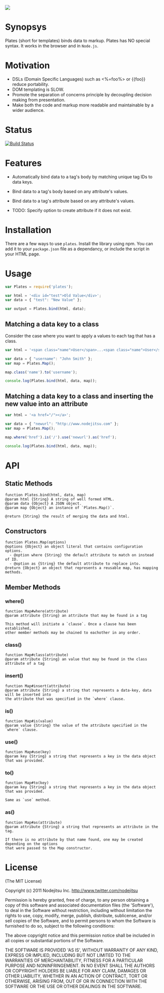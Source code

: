 
<img src="https://github.com/flatiron/plates/raw/master/plates.png" />

# Synopsys
Plates (short for templates) binds data to markup. Plates has NO special syntax. It works in the browser and in `Node.js`.

# Motivation
- DSLs (Domain Specific Languages) such as <%=foo%> or {{foo}} reduce portability.
- DOM templating is SLOW.
- Promote the separation of concerns principle by decoupling decision making from presentation.
- Make both the code and markup more readable and maintainable by a wider audience.

# Status

[![Build Status](https://secure.travis-ci.org/flatiron/plates.png)](http://travis-ci.org/flatiron/plates)

# Features
- Automatically bind data to a tag's body by matching unique tag IDs to data keys.
- Bind data to a tag's body based on any attribute's values.
- Bind data to a tag's attribute based on any attribute's values.

- TODO: Specify option to create attribute if it does not exist.

# Installation
There are a few ways to use `plates`. Install the library using npm. You can add it to your `package.json` file as a dependancy, or include the script in your HTML page.

# Usage

```js
var Plates = require('plates');

var html = '<div id="test">Old Value</div>';
var data = { "test": "New Value" };

var output = Plates.bind(html, data); 
```

## Matching a data key to a class
Consider the case where you want to apply a values to each tag that has a class.

```js
var html = '<span class="name">User</span>...<span class="name">User</span>';

var data = { "username": "John Smith" };
var map = Plates.Map();

map.class('name').to('username');

console.log(Plates.bind(html, data, map));
```

## Matching a data key to a class and inserting the new value into an attribute

```js
var html = '<a href="/"></a>';

var data = { "newurl": "http://www.nodejitsu.com" };
var map = Plates.Map();

map.where('href').is('/').use('newurl').as('href');

console.log(Plates.bind(html, data, map));
```

# API

## Static Methods

```
function Plates.bind(html, data, map)
@param html {String} A string of well formed HTML.
@param data {Object} A JSON object.
@param map {Object} an instance of `Plates.Map()`.

@return {String} the result of merging the data and html.
```

## Constructors

```
function Plates.Map(options)
@options {Object} an object literal that contains configuration options.
  - @option where {String} the default attribute to match on instead of ID.
  - @option as {String} the default attribute to replace into.
@return {Object} an object that represents a reusable map, has mapping methods.
```

## Member Methods

### where()

```
function Map#where(attribute)
@param attribute {String} an attribute that may be found in a tag

This method will initiate a `clause`. Once a clause has been established,
other member methods may be chained to eachother in any order.
```

### class()

```
function Map#class(attribute)
@param attribute {String} an value that may be found in the class attribute of a tag
```

### insert()

```
function Map#insert(attribute)
@param attribute {String} a string that represents a data-key, data will be inserted into 
the attribute that was specified in the `where` clause.
```

### is()

```
function Map#is(value)
@param value {String} the value of the attribute specified in the `where` clause.
```

### use()

```
function Map#use(key)
@param key {String} a string that represents a key in the data object that was provided.
```

### to()

```
function Map#to(key)
@param key {String} a string that represents a key in the data object that was provided.

Same as `use` method.
```

### as()

```
function Map#as(attribute)
@param attribute {String} a string that represents an attribute in the tag.

If there is no attribute by that name found, one may be created depending on the options
that were passed to the Map constructor.
```

# License

(The MIT License)

Copyright (c) 2011 Nodejitsu Inc. http://www.twitter.com/nodejitsu

Permission is hereby granted, free of charge, to any person obtaining a copy of this software and associated documentation files (the 'Software'), to deal in the Software without restriction, including without limitation the rights to use, copy, modify, merge, publish, distribute, sublicense, and/or sell copies of the Software, and to permit persons to whom the Software is furnished to do so, subject to the following conditions:

The above copyright notice and this permission notice shall be included in all copies or substantial portions of the Software.

THE SOFTWARE IS PROVIDED 'AS IS', WITHOUT WARRANTY OF ANY KIND, EXPRESS OR IMPLIED, INCLUDING BUT NOT LIMITED TO THE WARRANTIES OF MERCHANTABILITY, FITNESS FOR A PARTICULAR PURPOSE AND NONINFRINGEMENT. IN NO EVENT SHALL THE AUTHORS OR COPYRIGHT HOLDERS BE LIABLE FOR ANY CLAIM, DAMAGES OR OTHER LIABILITY, WHETHER IN AN ACTION OF CONTRACT, TORT OR OTHERWISE, ARISING FROM, OUT OF OR IN CONNECTION WITH THE SOFTWARE OR THE USE OR OTHER DEALINGS IN THE SOFTWARE.
